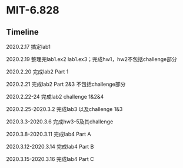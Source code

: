 # MIT-6.828
Timeline
---
2020.2.17 搞定lab1

2020.2.19 整理完lab1.ex2 lab1.ex3；完成hw1，hw2不包括challenge部分

2020.2.20 完成lab2 Part 1

2020.2.21 完成lab2 Part 2&3 不包括challenge部分

2020.2.22-24 完成lab2 challenge 1&2&4

2020.2.25-2020.3.2 完成lab3 以及challenge 1&3

2020.3.3-2020.3.6 完成hw3-5及其challenge

2020.3.8-2020.3.11 完成lab4 Part A

2020.3.12-2020.3.14 完成lab4 Part B

2020.3.15-2020.3.16 完成lab4 Part C